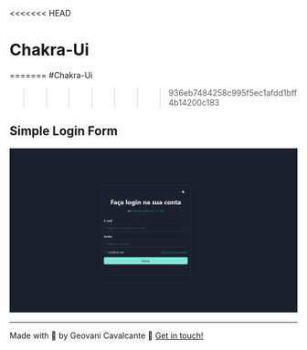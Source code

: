 <<<<<<< HEAD
# Chakra-Ui
=======
#Chakra-Ui
>>>>>>> 936eb7484258c995f5ec1afdd1bff4b14200c183

## Simple Login Form
![Formulário de Login Simples](./public/form.png)

---
Made with :purple_heart: by Geovani Cavalcante :wave: [Get in touch!](https://www.linkedin.com/in/geovani-cv/)

